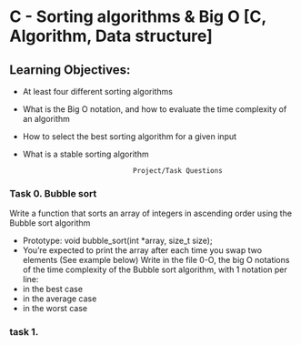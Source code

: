 # C - Sorting algorithms & Big O [C, Algorithm, Data structure]
## Learning Objectives:
- At least four different sorting algorithms
- What is the Big O notation, and how to evaluate the time complexity of an algorithm
- How to select the best sorting algorithm for a given input
- What is a stable sorting algorithm

                                 Project/Task Questions

### Task 0. Bubble sort

Write a function that sorts an array of integers in ascending order using the Bubble sort algorithm
- Prototype: void bubble_sort(int *array, size_t size);
- You’re expected to print the array after each time you swap two elements (See example below)
Write in the file 0-O, the big O notations of the time complexity of the Bubble sort algorithm, with 1 notation per line:
- in the best case
- in the average case
- in the worst case

### task 1.

